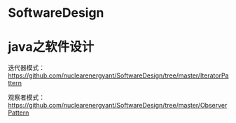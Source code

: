 # SoftwareDesign
java之软件设计
=====

迭代器模式：https://github.com/nuclearenergyant/SoftwareDesign/tree/master/IteratorPattern

观察者模式：https://github.com/nuclearenergyant/SoftwareDesign/tree/master/ObserverPattern
